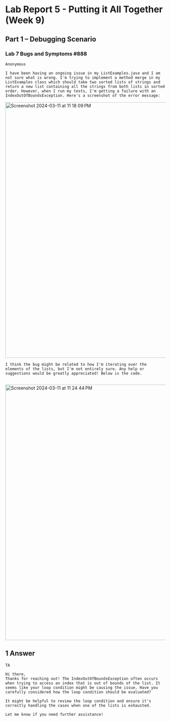 # Lab Report 5 - Putting it All Together (Week 9)

## Part 1 – Debugging Scenario

### Lab 7 Bugs and Symptoms #888
```
Anonymous

I have been having an ongoing issue in my ListExamples.java and I am not sure what is wrong. I'm trying to implement a method merge in my ListExamples class which should take two sorted lists of strings and return a new list containing all the strings from both lists in sorted order. However, when I run my tests, I'm getting a failure with an IndexOutOfBoundsException. Here's a screenshot of the error message:

```
<img width="800" alt="Screenshot 2024-03-11 at 11 18 09 PM" src="https://github.com/mayadastikhan/cse15l-lab-reports/assets/151574602/822871b1-240d-41cd-ac37-048a388f1439">

```
I think the bug might be related to how I'm iterating over the elements of the lists, but I'm not entirely sure. Any help or suggestions would be greatly appreciated! Below is the code.


```


<img width="800" alt="Screenshot 2024-03-11 at 11 24 44 PM" src="https://github.com/mayadastikhan/cse15l-lab-reports/assets/151574602/105fdcdd-f510-4018-b3ea-34462bc07883">


## 1 Answer
```
TA

Hi there,
Thanks for reaching out! The IndexOutOfBoundsException often occurs when trying to access an index that is out of bounds of the list. It seems like your loop condition might be causing the issue. Have you carefully considered how the loop condition should be evaluated?

It might be helpful to review the loop condition and ensure it's correctly handling the cases when one of the lists is exhausted.

Let me know if you need further assistance!

```
